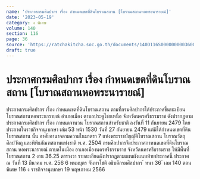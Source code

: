 ```yaml
---
name: 'ประกาศกรมศิลปากร เรื่อง กำหนดเขตที่ดินโบราณสถาน [โบราณสถานหอพระนารายณ์]'
date: '2023-05-19'
category: ง พิเศษ
volume: 140
section: 116
page: 36
source: 'https://ratchakitcha.soc.go.th/documents/140D116S0000000003600.pdf'
draft: true
---
```


# ประกาศกรมศิลปากร เรื่อง กำหนดเขตที่ดินโบราณสถาน [โบราณสถานหอพระนารายณ์]

ประกาศกรมศิลปากร เรื่อง กำหนดเขตที่ดินโบราณสถาน ตามที่กรมศิลปากรได้ประกาศขึ้นทะเบียนโบราณสถานหอพระนารายณ์ อำเภอเมือง ตาบลประตูไชยเหนือ จังหวัดนครศรีธรรมราช ดังปรากฏตามประกาศกรมศิลปากร เรื่อง กาหนดจานวน โบราณสถานสำหรับชาติ ลงวันที่ 11 กันยายน 2479 โดยประกาศในราชกิจจานุเบกษา เล่ม 53 หน้า 1530 วันที่ 27 กันยายน 2479 แต่มิได้กำหนดเขตที่ดินโบราณสถาน นั้น อาศัยอานาจตามความในมาตรา 7 แห่งพระราชบัญญัติโบราณสถาน โบราณวัตถุ ศิลปวัตถุ และพิพิธภัณฑสถานแห่งชาติ พ.ศ. 2504 กรมศิลปากรจึงประกาศกาหนดเขตที่ดินโบราณสถาน หอพระนารายณ์ ตาบลในเมือง อาเภอเมืองนครศรีธรรมราช จังหวัดนครศรีธรรมราช ให้มีพื้นที่ โบราณสถาน 2 งาน 36.25 ตารางวา รายละเอียดดังปรากฏตามแผนผังแนบท้ายประกาศนี้ ประกาศ ณ วันที่ 13 มีนาคม พ.ศ. 256 6 พนมบุตร จันทรโชติ อธิบดีกรมศิลปากร ้ หนา 36 ่ เลม 140 ตอนพิเศษ 116 ง ราชกิจจานุเบกษา 19 พฤษภาคม 2566

